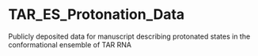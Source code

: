 # TAR_ES_Protonation_Data
Publicly deposited data for manuscript describing protonated states in the conformational ensemble of TAR RNA
